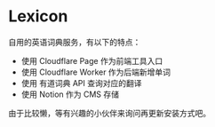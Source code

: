 # Lexicon

自用的英语词典服务，有以下的特点：

- 使用 Cloudflare Page 作为前端工具入口
- 使用 Cloudflare Worker 作为后端新增单词
- 使用 有道词典 API 查询对应的翻译
- 使用 Notion 作为 CMS 存储

由于比较懒，等有兴趣的小伙伴来询问再更新安装方式吧。
